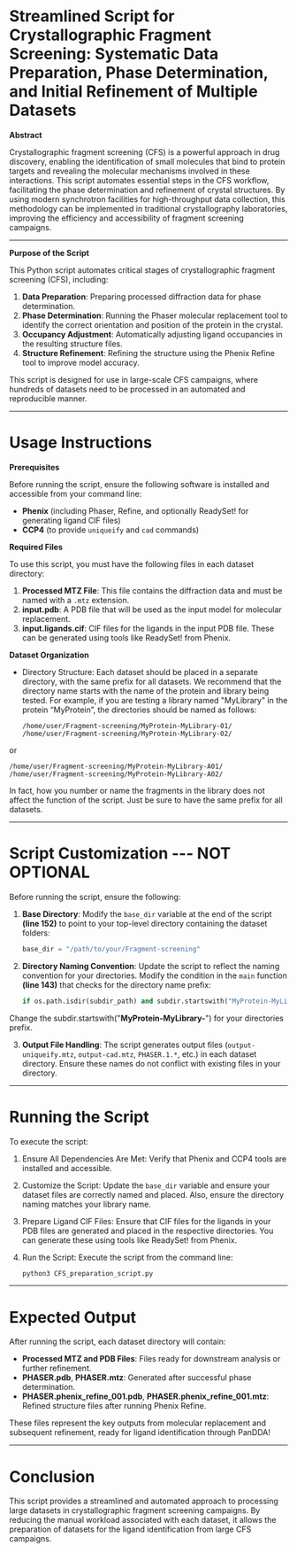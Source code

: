 # Streamlined Script for Crystallographic Fragment Screening: Systematic Data Preparation, Phase Determination, and Initial Refinement of Multiple Datasets


**Abstract**

Crystallographic fragment screening (CFS) is a powerful approach in drug discovery, enabling the identification of small molecules that bind to protein targets and revealing the molecular mechanisms involved in these interactions. This script automates essential steps in the CFS workflow, facilitating the phase determination and refinement of crystal structures. By using modern synchrotron facilities for high-throughput data collection, this methodology can be implemented in traditional crystallography laboratories, improving the efficiency and accessibility of fragment screening campaigns.

---

**Purpose of the Script**

This Python script automates critical stages of crystallographic fragment screening (CFS), including:

1. **Data Preparation**: Preparing processed diffraction data for phase determination.
2. **Phase Determination**: Running the Phaser molecular replacement tool to identify the correct orientation and position of the protein in the crystal.
3. **Occupancy Adjustment**: Automatically adjusting ligand occupancies in the resulting structure files.
4. **Structure Refinement**: Refining the structure using the Phenix Refine tool to improve model accuracy.

This script is designed for use in large-scale CFS campaigns, where hundreds of datasets need to be processed in an automated and reproducible manner.

---

# Usage Instructions


**Prerequisites**

Before running the script, ensure the following software is installed and accessible from your command line:

- **Phenix** (including Phaser, Refine, and optionally ReadySet! for generating ligand CIF files)
- **CCP4** (to provide `uniqueify` and `cad` commands)

**Required Files**

To use this script, you must have the following files in each dataset directory:

1. **Processed MTZ File**: This file contains the diffraction data and must be named with a `.mtz` extension.
2. **input.pdb**: A PDB file that will be used as the input model for molecular replacement.
3. **input.ligands.cif**: CIF files for the ligands in the input PDB file. These can be generated using tools like ReadySet! from Phenix.

**Dataset Organization**

- Directory Structure: Each dataset should be placed in a separate directory, with the same prefix for all datasets. We recommend that the directory name starts with the name of the protein and library being tested. For example, if you are testing a library named "MyLibrary" in the protein “MyProtein”, the directories should be named as follows:

  ```
  /home/user/Fragment-screening/MyProtein-MyLibrary-01/
  /home/user/Fragment-screening/MyProtein-MyLibrary-02/
  ```
or

  ```
  /home/user/Fragment-screening/MyProtein-MyLibrary-A01/
  /home/user/Fragment-screening/MyProtein-MyLibrary-A02/
  ```
In fact, how you number or name the fragments in the library does not affect the function of the script. Just be sure to have the same prefix for all datasets.

---

# Script Customization --- NOT OPTIONAL

Before running the script, ensure the following:

1. **Base Directory**: Modify the `base_dir` variable at the end of the script **(line 152)** to point to your top-level directory containing the dataset folders:

   ```python
   base_dir = "/path/to/your/Fragment-screening"
   ```

2. **Directory Naming Convention**: Update the script to reflect the naming convention for your directories. Modify the condition in the `main` function **(line 143)** that checks for the directory name prefix:

   ```python
   if os.path.isdir(subdir_path) and subdir.startswith("MyProtein-MyLibrary-"):
   ```
Change the subdir.startswith("**MyProtein-MyLibrary-**") for your directories prefix.


3. **Output File Handling**: The script generates output files (`output-uniqueify.mtz`, `output-cad.mtz`, `PHASER.1.*`, etc.) in each dataset directory. Ensure these names do not conflict with existing files in your directory.

---

# Running the Script

To execute the script:

1. Ensure All Dependencies Are Met: Verify that Phenix and CCP4 tools are installed and accessible.
2. Customize the Script: Update the `base_dir` variable and ensure your dataset files are correctly named and placed. Also, ensure the directory naming matches your library name.
3. Prepare Ligand CIF Files: Ensure that CIF files for the ligands in your PDB files are generated and placed in the respective directories. You can generate these using tools like ReadySet! from Phenix.
4. Run the Script: Execute the script from the command line:

   ```bash
   python3 CFS_preparation_script.py
   ```

---

# Expected Output

After running the script, each dataset directory will contain:

- **Processed MTZ and PDB Files**: Files ready for downstream analysis or further refinement.
- **PHASER.pdb**, **PHASER.mtz**: Generated after successful phase determination.
- **PHASER.phenix_refine_001.pdb**, **PHASER.phenix_refine_001.mtz**: Refined structure files after running Phenix Refine.

These files represent the key outputs from molecular replacement and subsequent refinement, ready for ligand identification through PanDDA!

---

# Conclusion

This script provides a streamlined and automated approach to processing large datasets in crystallographic fragment screening campaigns. By reducing the manual workload associated with each dataset, it allows the preparation of datasets for the ligand identification from large CFS campaigns.
